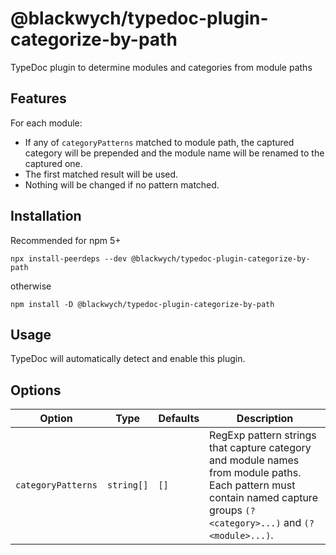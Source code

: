 @blackwych/typedoc-plugin-categorize-by-path
============================================

TypeDoc plugin to determine modules and categories from module paths


## Features

For each module:
* If any of `categoryPatterns` matched to module path, the captured category will be prepended and the module name will be renamed to the captured one.
* The first matched result will be used.
* Nothing will be changed if no pattern matched.


## Installation

Recommended for npm 5+
```
npx install-peerdeps --dev @blackwych/typedoc-plugin-categorize-by-path
```
otherwise
```
npm install -D @blackwych/typedoc-plugin-categorize-by-path
```


## Usage

TypeDoc will automatically detect and enable this plugin.


## Options

| Option             | Type       | Defaults | Description
|--------------------|------------|----------|--------------
| `categoryPatterns` | `string[]` | `[]`     | RegExp pattern strings that capture category and module names from module paths.<br>Each pattern must contain named capture groups `(?<category>...)` and `(?<module>...)`.

